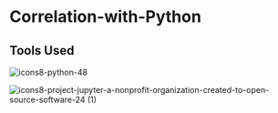 # Correlation-with-Python

## Tools Used

![icons8-python-48](https://github.com/user-attachments/assets/ea93035b-65cb-4d87-846a-7a627c6b526f)

![icons8-project-jupyter-a-nonprofit-organization-created-to-open-source-software-24 (1)](https://github.com/user-attachments/assets/f5abb1b3-c462-419b-a5e2-a2b254a4848e)
